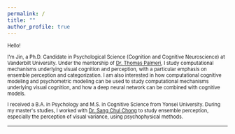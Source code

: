 ```yaml
---
permalink: /
title: ""
author_profile: true
---
```


<p style="font-size:0.8em;">Hello!</p>

<p style="font-size:0.8em;">I'm Jin, a Ph.D. Candidate in Psychological Science (Cognition and Cognitive Neuroscience) at Vanderbilt University. 
Under the mentorship of <a href="http://catlab.psy.vanderbilt.edu/" target="_blank" title="Category Laboratory (CATLAB)">Dr. Thomas Palmeri</a>, I study computational mechanisms underlying visual cognition and perception, with a particular emphasis on ensemble perception and categorization. I am also interested in how computational cognitive modeling and psychometric modeling can be used to study computational mechanisms underlying visual cognition, and how a deep neural network can be combined with cognitive models.</p>

<p style="font-size:0.8em;">I received a B.A. in Psychology and M.S. in Cognitive Science from Yonsei University. During my master's studies, I worked with <a href="https://vcc.yonsei.ac.kr" target="_blank" title="Vision, Cognition, and Consciousness (VCC) Lab">Dr. Sang Chul Chong</a> to study ensemble perception, especially the perception of visual variance, using psychophysical methods. </p>

------